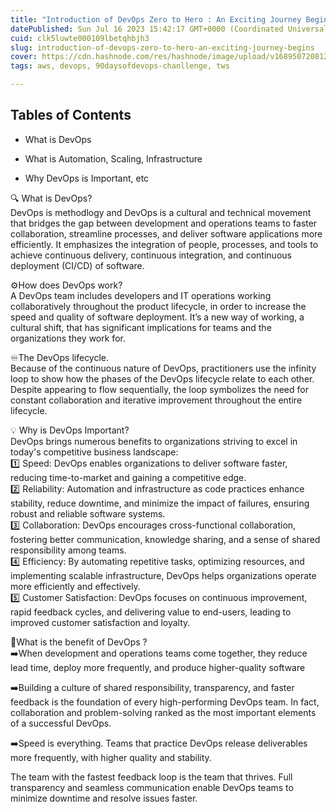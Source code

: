 ```yaml
---
title: "Introduction of DevOps Zero to Hero : An Exciting Journey Begins! ✨🚀"
datePublished: Sun Jul 16 2023 15:42:17 GMT+0000 (Coordinated Universal Time)
cuid: clk5luwte000109lbetqhbjh3
slug: introduction-of-devops-zero-to-hero-an-exciting-journey-begins
cover: https://cdn.hashnode.com/res/hashnode/image/upload/v1689507208128/20b587a0-8997-484e-8f79-dc0266a1dac5.jpeg
tags: aws, devops, 90daysofdevops-chanllenge, tws

---
```


## Tables of Contents

* What is DevOps
    
* What is Automation, Scaling, Infrastructure
    
* Why DevOps is Important, etc
    

🔍 What is DevOps?  
DevOps is methodlogy and DevOps is a cultural and technical movement that bridges the gap between development and operations teams to faster collaboration, streamline processes, and deliver software applications more efficiently. It emphasizes the integration of people, processes, and tools to achieve continuous delivery, continuous integration, and continuous deployment (CI/CD) of software.  
  
⚙️How does DevOps work?  
A DevOps team includes developers and IT operations working collaboratively throughout the product lifecycle, in order to increase the speed and quality of software deployment. It’s a new way of working, a cultural shift, that has significant implications for teams and the organizations they work for.  
  
♾️The DevOps lifecycle.  
Because of the continuous nature of DevOps, practitioners use the infinity loop to show how the phases of the DevOps lifecycle relate to each other. Despite appearing to flow sequentially, the loop symbolizes the need for constant collaboration and iterative improvement throughout the entire lifecycle.  
  
💡 Why is DevOps Important?  
DevOps brings numerous benefits to organizations striving to excel in today's competitive business landscape:  
1️⃣ Speed: DevOps enables organizations to deliver software faster, reducing time-to-market and gaining a competitive edge.  
2️⃣ Reliability: Automation and infrastructure as code practices enhance stability, reduce downtime, and minimize the impact of failures, ensuring robust and reliable software systems.  
3️⃣ Collaboration: DevOps encourages cross-functional collaboration, fostering better communication, knowledge sharing, and a sense of shared responsibility among teams.  
4️⃣ Efficiency: By automating repetitive tasks, optimizing resources, and implementing scalable infrastructure, DevOps helps organizations operate more efficiently and effectively.  
5️⃣ Customer Satisfaction: DevOps focuses on continuous improvement, rapid feedback cycles, and delivering value to end-users, leading to improved customer satisfaction and loyalty.  
  
🔎What is the benefit of DevOps ?  
➡️When development and operations teams come together, they reduce lead time, deploy more frequently, and produce higher-quality software  
  
➡️Building a culture of shared responsibility, transparency, and faster feedback is the foundation of every high-performing DevOps team. In fact, collaboration and problem-solving ranked as the most important elements of a successful DevOps.  
  
➡️Speed is everything. Teams that practice DevOps release deliverables more frequently, with higher quality and stability.  
  
️The team with the fastest feedback loop is the team that thrives. Full transparency and seamless communication enable DevOps teams to minimize downtime and resolve issues faster.